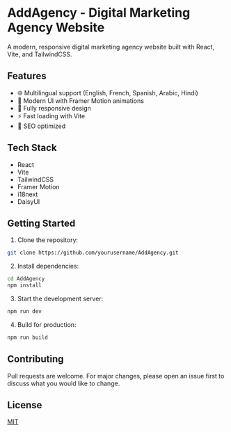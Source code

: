 # AddAgency - Digital Marketing Agency Website

A modern, responsive digital marketing agency website built with React, Vite, and TailwindCSS.

## Features

- 🌐 Multilingual support (English, French, Spanish, Arabic, Hindi)
- 🎨 Modern UI with Framer Motion animations
- 📱 Fully responsive design
- ⚡ Fast loading with Vite
- 🎯 SEO optimized

## Tech Stack

- React
- Vite
- TailwindCSS
- Framer Motion
- i18next
- DaisyUI

## Getting Started

1. Clone the repository:
```bash
git clone https://github.com/yourusername/AddAgency.git
```

2. Install dependencies:
```bash
cd AddAgency
npm install
```

3. Start the development server:
```bash
npm run dev
```

4. Build for production:
```bash
npm run build
```

## Contributing

Pull requests are welcome. For major changes, please open an issue first to discuss what you would like to change.

## License

[MIT](https://choosealicense.com/licenses/mit/)
